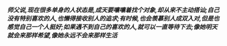 ***师父说,现在很多单身的人状态是,成天要嚷嚷着找个对象,却从来不主动搭讪;自己没有特别喜欢的人,也懒得接收别人的追求;有时候,也会羡慕别人成双入对,但是也感觉自己一个人挺好;如果遇不到自己的喜欢的人,就可以一直等待下去;像她明天就会来那样希望,像她永远不会来那样生活***